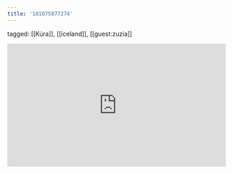 ```yaml
---
title: '181075877274'
---
```

tagged: [[Kúra]], [[iceland]], [[guest:zuzia]]
<iframe allow="accelerometer; autoplay; clipboard-write; encrypted-media; gyroscope; picture-in-picture" allowfullscreen="" frameborder="0" height="281" id="youtube_iframe" src="https://www.youtube.com/embed/MK4K3R-Ef2c?feature=oembed&amp;enablejsapi=1&amp;origin=https://safe.txmblr.com&amp;wmode=opaque" width="500"></iframe>
